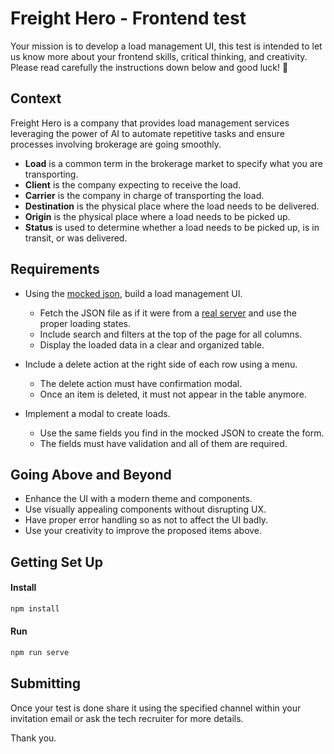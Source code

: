 # Freight Hero - Frontend test

Your mission is to develop a load management UI, this test is intended to let us know more about your frontend skills, critical thinking, and creativity. Please read carefully the instructions down below and good luck! 🙏

## Context

Freight Hero is a company that provides load management services leveraging the power of AI to automate repetitive tasks and ensure processes involving brokerage are going smoothly.

- **Load** is a common term in the brokerage market to specify what you are transporting.
- **Client** is the company expecting to receive the load.
- **Carrier** is the company in charge of transporting the load.
- **Destination** is the physical place where the load needs to be delivered.
- **Origin** is the physical place where a load needs to be picked up.
- **Status** is used to determine whether a load needs to be picked up, is in transit, or was delivered.

## Requirements

- Using the [mocked json](./public/loads-mock.json), build a load management UI.

  - Fetch the JSON file as if it were from a [real server](http://localhost:3000/loads-mock.json) and use the proper loading states.
  - Include search and filters at the top of the page for all columns.
  - Display the loaded data in a clear and organized table.

- Include a delete action at the right side of each row using a menu.

  - The delete action must have confirmation modal.
  - Once an item is deleted, it must not appear in the table anymore.

- Implement a modal to create loads.

  - Use the same fields you find in the mocked JSON to create the form.
  - The fields must have validation and all of them are required.

## Going Above and Beyond

- Enhance the UI with a modern theme and components.
- Use visually appealing components without disrupting UX.
- Have proper error handling so as not to affect the UI badly.
- Use your creativity to improve the proposed items above.

## Getting Set Up

#### Install

```sh
npm install
```

#### Run

```sh
npm run serve
```

## Submitting

Once your test is done share it using the specified channel within your invitation email or ask the tech recruiter for more details.

Thank you.
